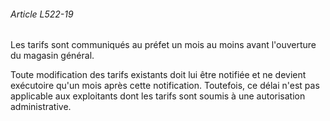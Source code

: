 ###### Article L522-19

Les tarifs sont communiqués au préfet un mois au moins avant l'ouverture du magasin général.

Toute modification des tarifs existants doit lui être notifiée et ne devient exécutoire qu'un mois après cette notification. Toutefois, ce délai n'est pas applicable aux exploitants dont les tarifs sont soumis à une autorisation administrative.

